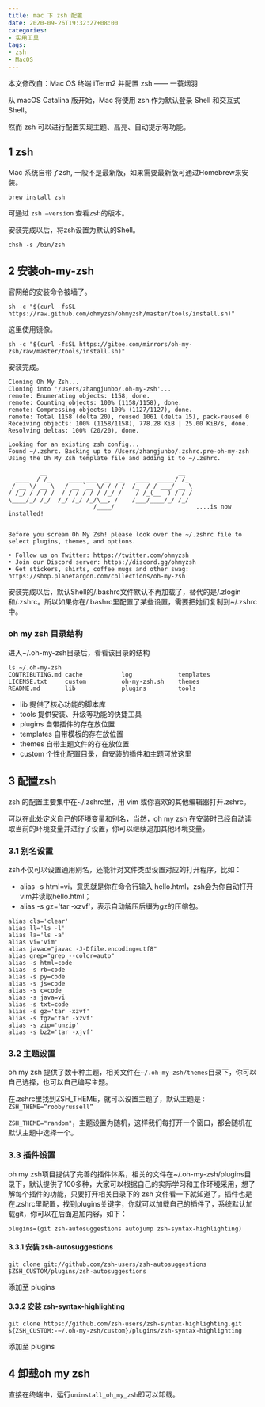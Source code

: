 ```yaml
---
title: mac 下 zsh 配置
date: 2020-09-26T19:32:27+08:00
categories: 
- 实用工具
tags:
- zsh
- MacOS
---
```


本文修改自：Mac OS 终端 iTerm2 并配置 zsh —— 一蓑烟羽

从 macOS Catalina 版开始，Mac 将使用 zsh 作为默认登录 Shell 和交互式 Shell。

然而 zsh 可以进行配置实现主题、高亮、自动提示等功能。

<!-- more -->

## 1 zsh
Mac 系统自带了zsh, 一般不是最新版，如果需要最新版可通过Homebrew来安装。

```shell
brew install zsh
```

可通过 `zsh –version` 查看zsh的版本。

安装完成以后，将zsh设置为默认的Shell。

```shell
chsh -s /bin/zsh
```

## 2 安装oh-my-zsh

官网给的安装命令被墙了。

```shell
sh -c "$(curl -fsSL https://raw.github.com/ohmyzsh/ohmyzsh/master/tools/install.sh)"
```

这里使用镜像。

```shell
sh -c "$(curl -fsSL https://gitee.com/mirrors/oh-my-zsh/raw/master/tools/install.sh)"
```

安装完成。

```shell
Cloning Oh My Zsh...
Cloning into '/Users/zhangjunbo/.oh-my-zsh'...
remote: Enumerating objects: 1158, done.
remote: Counting objects: 100% (1158/1158), done.
remote: Compressing objects: 100% (1127/1127), done.
remote: Total 1158 (delta 20), reused 1061 (delta 15), pack-reused 0
Receiving objects: 100% (1158/1158), 778.28 KiB | 25.00 KiB/s, done.
Resolving deltas: 100% (20/20), done.

Looking for an existing zsh config...
Found ~/.zshrc. Backing up to /Users/zhangjunbo/.zshrc.pre-oh-my-zsh
Using the Oh My Zsh template file and adding it to ~/.zshrc.

         __                                     __
  ____  / /_     ____ ___  __  __   ____  _____/ /_
 / __ \/ __ \   / __ `__ \/ / / /  /_  / / ___/ __ \
/ /_/ / / / /  / / / / / / /_/ /    / /_(__  ) / / /
\____/_/ /_/  /_/ /_/ /_/\__, /    /___/____/_/ /_/
                        /____/                       ....is now installed!


Before you scream Oh My Zsh! please look over the ~/.zshrc file to select plugins, themes, and options.

• Follow us on Twitter: https://twitter.com/ohmyzsh
• Join our Discord server: https://discord.gg/ohmyzsh
• Get stickers, shirts, coffee mugs and other swag: https://shop.planetargon.com/collections/oh-my-zsh
```

安装完成以后，默认Shell的/.bashrc文件默认不再加载了，替代的是/.zlogin和/.zshrc。所以如果你在/.bashrc里配置了某些设置，需要把她们复制到~/.zshrc中。

### oh my zsh 目录结构

进入~/.oh-my-zsh目录后，看看该目录的结构

```shell
ls ~/.oh-my-zsh
CONTRIBUTING.md cache           log             templates
LICENSE.txt     custom          oh-my-zsh.sh    themes
README.md       lib             plugins         tools
```

* lib 提供了核心功能的脚本库
* tools 提供安装、升级等功能的快捷工具
* plugins 自带插件的存在放位置
* templates 自带模板的存在放位置
* themes 自带主题文件的存在放位置
* custom 个性化配置目录，自安装的插件和主题可放这里

## 3 配置zsh

zsh 的配置主要集中在~/.zshrc里，用 vim 或你喜欢的其他编辑器打开.zshrc。

可以在此处定义自己的环境变量和别名，当然，oh my zsh 在安装时已经自动读取当前的环境变量并进行了设置，你可以继续追加其他环境变量。

### 3.1 别名设置

zsh不仅可以设置通用别名，还能针对文件类型设置对应的打开程序，比如：

* alias -s html=vi，意思就是你在命令行输入 hello.html，zsh会为你自动打开vim并读取hello.html；
* alias -s gz='tar -xzvf'，表示自动解压后缀为gz的压缩包。

```shell
alias cls='clear'
alias ll='ls -l'
alias la='ls -a'
alias vi='vim'
alias javac="javac -J-Dfile.encoding=utf8"
alias grep="grep --color=auto"
alias -s html=code
alias -s rb=code
alias -s py=code
alias -s js=code
alias -s c=code
alias -s java=vi
alias -s txt=code
alias -s gz='tar -xzvf'
alias -s tgz='tar -xzvf'
alias -s zip='unzip'
alias -s bz2='tar -xjvf'
```

### 3.2 主题设置

oh my zsh 提供了数十种主题，相关文件在`~/.oh-my-zsh/themes`目录下，你可以自己选择，也可以自己编写主题。

在.zshrc里找到ZSH_THEME，就可以设置主题了，默认主题是`：ZSH_THEME=”robbyrussell”`

`ZSH_THEME="random"`，主题设置为随机，这样我们每打开一个窗口，都会随机在默认主题中选择一个。

### 3.3 插件设置

oh my zsh项目提供了完善的插件体系，相关的文件在~/.oh-my-zsh/plugins目录下，默认提供了100多种，大家可以根据自己的实际学习和工作环境采用，想了解每个插件的功能，只要打开相关目录下的 zsh 文件看一下就知道了。插件也是在.zshrc里配置，找到plugins关键字，你就可以加载自己的插件了，系统默认加载git，你可以在后面追加内容，如下：

```shell
plugins=(git zsh-autosuggestions autojump zsh-syntax-highlighting)
```

#### 3.3.1 安装 zsh-autosuggestions

```shell
git clone git://github.com/zsh-users/zsh-autosuggestions $ZSH_CUSTOM/plugins/zsh-autosuggestions
```

添加至 plugins

#### 3.3.2 安装 zsh-syntax-highlighting

```shell
git clone https://github.com/zsh-users/zsh-syntax-highlighting.git ${ZSH_CUSTOM:-~/.oh-my-zsh/custom}/plugins/zsh-syntax-highlighting
```

添加至 plugins

## 4 卸载oh my zsh

直接在终端中，运行`uninstall_oh_my_zsh`即可以卸载。

